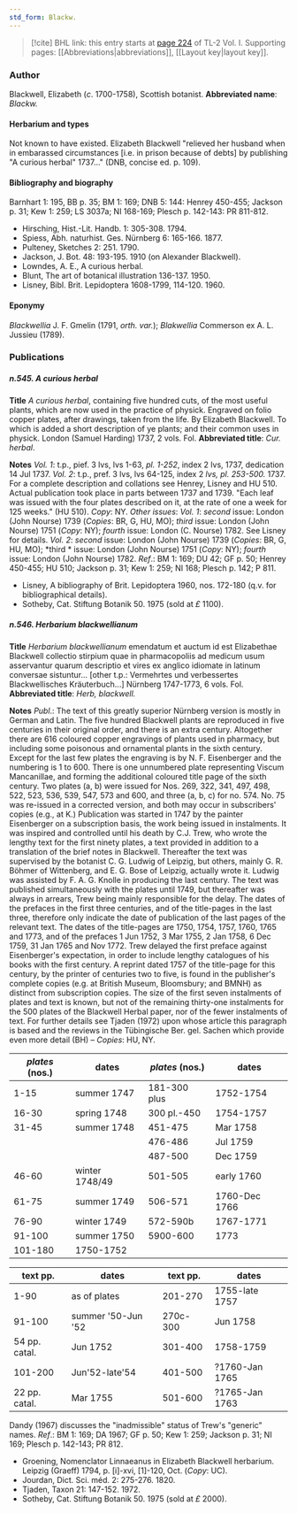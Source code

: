 ```yaml
---
std_form: Blackw.
---
```


> [!cite] BHL link: this entry starts at [page 224](https://www.biodiversitylibrary.org/page/33120355) of TL-2 Vol. I.
> Supporting pages: [[Abbreviations|abbreviations]], [[Layout key|layout key]].

### Author

Blackwell, Elizabeth (*c*. 1700-1758), Scottish botanist. 
**Abbreviated name**: *Blackw.*

#### Herbarium and types

Not known to have existed. Elizabeth Blackwell "relieved her husband when in embarassed circumstances \[i.e. in prison because of debts\] by publishing "A curious herbal" 1737..." (DNB, concise ed. p. 109).

#### Bibliography and biography

Barnhart 1: 195, BB p. 35; BM 1: 169; DNB 5: 144: Henrey 450-455; Jackson p. 31; Kew 1: 259; LS 3037a; NI 168-169; Plesch p. 142-143: PR 811-812.
- Hirsching, Hist.-Lit. Handb. 1: 305-308. 1794.
- Spiess, Abh. naturhist. Ges. Nürnberg 6: 165-166. 1877.
- Pulteney, Sketches 2: 251. 1790.
- Jackson, J. Bot. 48: 193-195. 1910 (on Alexander Blackwell).
- Lowndes, A. E., A curious herbal.
- Blunt, The art of botanical illustration 136-137. 1950.
- Lisney, Bibl. Brit. Lepidoptera 1608-1799, 114-120. 1960.

#### Eponymy

*Blackwellia* J. F. Gmelin (1791, *orth. var.*); *Blakwellia* Commerson ex A. L. Jussieu (1789).

### Publications

##### n.545. A curious herbal

**Title**
*A curious herbal*, containing five hundred cuts, of the most useful plants, which are now used in the practice of physick. Engraved on folio copper plates, after drawings, taken from the life. By Elizabeth Blackwell. To which is added a short description of ye plants; and their common uses in physick. London (Samuel Harding) 1737, 2 vols. Fol.
**Abbreviated title**: *Cur. herbal*.

**Notes**
*Vol. 1*: t.p., pief. 3 lvs, lvs 1-63, *pl. 1-252*, index 2 lvs, 1737, dedication 14 Jul 1737.
*Vol. 2*: t.p., pref. 3 lvs, lvs 64-125, index 2 *lvs, pl. 253-500.* 1737. For a complete description and collations see Henrey, Lisney and HU 510. Actual publication took place in parts between 1737 and 1739. "Each leaf was issued with the four plates described on it, at the rate of one a week for 125 weeks." (HU 510). *Copy*: NY.
*Other issues*: *Vol. 1*: *second* issue: London (John Nourse) 1739 (*Copies*: BR, G, HU, MO); *third* issue: London (John Nourse) 1751 (*Copy*: NY); *fourth* issue: London (C. Nourse) 1782. See Lisney for details.
*Vol. 2*: *second* issue: London (John Nourse) 1739 (*Copies*: BR, G, HU, MO); *third * issue: London (John Nourse) 1751 (*Copy*: NY); *fourth* issue: London (John Nourse) 1782.
*Ref*.: BM 1: 169; DU 42; GF p. 50; Henrey 450-455; HU 510; Jackson p. 31; Kew 1: 259; NI 168; Plesch p. 142; P 811.
- Lisney, A bibliography of Brit. Lepidoptera 1960, nos. 172-180 (q.v. for bibliographical details).
- Sotheby, Cat. Stiftung Botanik 50. 1975 (sold at *£* 1100).

##### n.546. Herbarium blackwellianum

**Title**
*Herbarium blackwellianum* emendatum et auctum id est Elizabethae Blackwell collectio stirpium quae in pharmacopoliis ad medicum usum asservantur quarum descriptio et vires ex anglico idiomate in latinum conversae sistuntur... \[other t.p.: Vermehrtes und verbessertes Blackwellisches Kräuterbuch...\] Nürnberg 1747-1773, 6 vols. Fol.
**Abbreviated title**: *Herb, blackwell.*

**Notes**
*Publ*.: The text of this greatly superior Nürnberg version is mostly in German and Latin. The five hundred Blackwell plants are reproduced in five centuries in their original order, and there is an extra century. Altogether there are 616 coloured copper engravings of plants used in pharmacy, but including some poisonous and ornamental plants in the sixth century. Except for the last few plates the engraving is by N. F. Eisenberger and the numbering is 1 to 600. There is one unnumbered plate representing Viscum Mancanillae, and forming the additional coloured title page of the sixth century. Two plates (a, b) were issued for Nos. 269, 322, 341, 497, 498, 522, 523, 536, 539, 547, 573 and 600, and three (a, b, c) for no. 574. No. 75 was re-issued in a corrected version, and both may occur in subscribers' copies (e.g., at K.)
Publication was started in 1747 by the painter Eisenberger on a subscription basis, the work being issued in instalments. It was inspired and controlled until his death by C.J. Trew, who wrote the lengthy text for the first ninety plates, a text provided in addition to a translation of the brief notes in Blackwell. Thereafter the text was supervised by the botanist C. G. Ludwig of Leipzig, but others, mainly G. R. Böhmer of Wittenberg, and E. G. Bose of Leipzig, actually wrote it. Ludwig was assisted by F. A. G. Knolle in producing the last century.
The text was published simultaneously with the plates until 1749, but thereafter was always in arrears, Trew being mainly responsible for the delay. The dates of the prefaces in the first three centuries, and of the title-pages in the last three, therefore only indicate the date of publication of the last pages of the relevant text. The dates of the title-pages are 1750, 1754, 1757, 1760, 1765 and 1773, and of the prefaces 1 Jun 1752, 3 Mar 1755, 2 Jan 1758, 6 Dec 1759, 31 Jan 1765 and Nov 1772. Trew delayed the first preface against Eisenberger's expectation, in order to include lengthy catalogues of his books with the first century. A reprint dated 1757 of the title-page for this century, by the printer of centuries two to five, is found in the publisher's complete copies (e.g. at British Museum, Bloomsbury; and BMNH) as distinct from subscription copies. The size of the first seven instalments of plates and text is known, but not of the remaining thirty-one instalments for the 500 plates of the Blackwell Herbal paper, nor of the fewer instalments of text. For further details see Tjaden (1972) upon whose article this paragraph is based and the reviews in the Tübingische Ber. gel. Sachen which provide even more detail (BH) – *Copies*: HU, NY.

|*plates* (nos.)	|dates	|*plates* (nos.)	|dates|
|---	|---	|---	|---	|
|1-15	|summer 1747	|181-300 plus	|1752-1754|
|16-30	|spring 1748	|300 pl.-450	|1754-1757|
|31-45	|summer 1748	|451-475	|Mar 1758|
|	|	|476-486	|Jul 1759|
|	|	|487-500	|Dec 1759|
|46-60	|winter 1748/49	|501-505	|early 1760|
|61-75	|summer 1749	|506-571	|1760-Dec 1766|
|76-90	|winter 1749	|572-590b	|1767-1771|
|91-100	|summer 1750	|5900-600	|1773|
|101-180	|1750-1752|

|text pp.	|dates	|text pp.	|dates|
|---	|---	|---	|---	|
|1-90	|as of plates	|201-270	|1755-late 1757|
|91-100	|summer '50-Jun '52	|270c-300	|Jun 1758|
|54 pp. catal.	|Jun 1752	|301-400	|1758-1759|
|101-200	|Jun'52-late'54	|401-500	|?1760-Jan 1765|
|22 pp. catal.	|Mar 1755	|501-600	|?1765-Jan 1763|

Dandy (1967) discusses the "inadmissible" status of Trew's "generic" names.
*Ref*.: BM 1: 169; DA 1967; GF p. 50; Kew 1: 259; Jackson p. 31; NI 169; Plesch p. 142-143; PR 812.
- Groening, Nomenclator Linnaeanus in Elizabeth Blackwell herbarium. Leipzig (Graeff) 1794, p. \[i\]-xvi, \[1\]-120, Oct. (*Copy*: UC).
- Jourdan, Dict. Sci. méd. 2: 275-276. 1820.
- Tjaden, Taxon 21: 147-152. 1972.
- Sotheby, Cat. Stiftung Botanik 50. 1975 (sold at *£* 2000).

